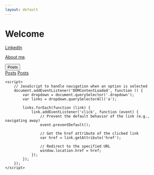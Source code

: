 ```yaml
---
layout: default
---
```


# Welcome

[LinkedIn](https://www.linkedin.com/in/owen-williams-6768071b7)

[About me](./Aboutme.md).

<html>
<head>
    <title>Dropdown Menu</title>
    <style>
        /* Styles for the dropdown menu (similar to previous examples) */
        /* ... */
    </style>
</head>
<body>
    <div class="dropdown">
        <button class="dropbtn">Posts</button>
        <div class="dropdown-content">
            <a href="https://owenw1lliams.github.io/posts.html">Posts</a>
            <a href="https://owenw1lliams.github.io/posts.html">Posts</a>
            <!-- Add more links to your blog posts with their respective URLs -->
        </div>
    </div>

    <script>
        // JavaScript to handle navigation when an option is selected
        document.addEventListener('DOMContentLoaded', function () {
            var dropdown = document.querySelector('.dropdown');
            var links = dropdown.querySelectorAll('a');

            links.forEach(function (link) {
                link.addEventListener('click', function (event) {
                    // Prevent the default behavior of the link (e.g., navigating away)
                    event.preventDefault();

                    // Get the href attribute of the clicked link
                    var href = link.getAttribute('href');

                    // Redirect to the specified URL
                    window.location.href = href;
                });
            });
        });
    </script>
</body>
</html>


